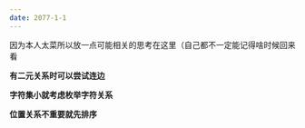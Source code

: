 ```yaml
---
date: 2077-1-1
---
```


因为本人太菜所以放一点可能相关的思考在这里（自己都不一定能记得啥时候回来看

**有二元关系时可以尝试连边**

**字符集小就考虑枚举字符关系**

**位置关系不重要就先排序**